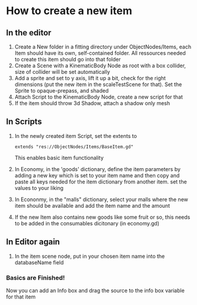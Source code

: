 # How to create a new item

## In the editor

1. Create a New folder in a fitting directory under ObjectNodes/Items, each Item should have its own, self-contained folder. All ressources needed to create this item should go into that folder
2. Create a Scene with a KinematicBody Node as root with a box collider, size of collider will be set automatically
3. Add a sprite and set to y axis, lift it up a bit, check for the right dimensions (put the new item in the scaleTestScene for that). Set the Sprite to opaque-prepass, and shaded
4. Attach Script to the KinematicBody Node, create a new script for that
5. If the item should throw 3d Shadow, attach a shadow only mesh



## In Scripts

1. In the newly created item Script, set the extents to

   ```
   extends "res://ObjectNodes/Items/BaseItem.gd"
   ```

   This enables basic item functionality

2. In Economy, in the 'goods' dictionary, define the item parameters by adding a new key which is set to your item name and then copy and paste all keys needed for the item dictionary from another item. set the values to your liking

3. In Econonmy, in the "malls" dictionary, select your malls where the new item should be available and add the item name and the amount

4. If the new Item also contains new goods like some fruit or so, this needs to be added in the consumables dicitonary (in economy.gd) 

## In Editor again

1. In the item scene node, put in your chosen item name into the databaseName field

### Basics are Finished!

Now you can add an Info box and drag the source to the info box variable for that item